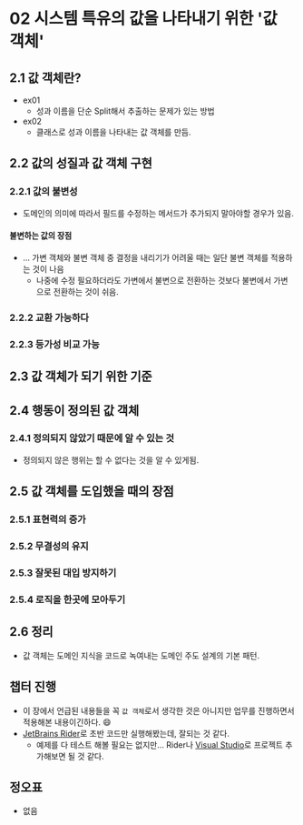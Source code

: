# 02 시스템 특유의 값을 나타내기 위한 '값 객체'

## 2.1 값 객체란?

* ex01
  * 성과 이름을 단순 Split해서 추출하는 문제가 있는 방법
* ex02
  * 클래스로 성과 이름을 나타내는 값 객체를 만듬.



## 2.2 값의 성질과 값 객체 구현

### 2.2.1 값의 불변성

* 도메인의 의미에 따라서 필드를 수정하는 메서드가 추가되지 말아야할 경우가 있음.

#### 불변하는 값의 장점

* ... 가변 객체와 불변 객체 중 결정을 내리기가 어려울 때는 일단 불변 객체를 적용하는 것이 나음
  * 나중에 수정 필요하더라도 가변에서 불변으로 전환하는 것보다 불변에서 가변으로 전환하는 것이 쉬음.



### 2.2.2 교환 가능하다



### 2.2.3 등가성 비교 가능





## 2.3 값 객체가 되기 위한 기준





## 2.4 행동이 정의된 값 객체



### 2.4.1 정의되지 않았기 때문에 알 수 있는 것

* 정의되지 않은 행위는 할 수 없다는 것을 알 수 있게됨.



## 2.5 값 객체를 도입했을 때의 장점

### 2.5.1 표현력의 증가

### 2.5.2 무결성의 유지

### 2.5.3 잘못된 대입 방지하기

### 2.5.4 로직을 한곳에 모아두기



## 2.6 정리

* 값 객체는 도메인 지식을 코드로 녹여내는 도메인 주도 설계의 기본 패턴.



## 챕터 진행

* 이 장에서 언급된 내용들을 꼭 `값 객체`로서 생각한 것은 아니지만 업무를 진행하면서 적용해본 내용이긴하다. 😄
* [JetBrains Rider](https://www.jetbrains.com/ko-kr/rider/)로 초반 코드만 실행해봤는데, 잘되는 것 같다.
  * 예제를 다 테스트 해볼 필요는 없지만... Rider나 [Visual Studio](https://visualstudio.microsoft.com/ko/vs/community/)로 프로젝트 추가해보면 될 것 같다.



## 정오표

* 없음

